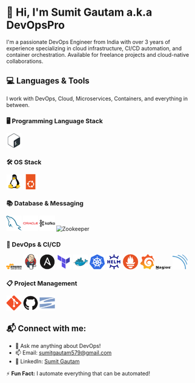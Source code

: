 # 👋 Hi, I'm Sumit Gautam a.k.a DevOpsPro

I'm a passionate DevOps Engineer from India with over 3 years of experience specializing in cloud infrastructure, CI/CD automation, and container orchestration. Available for freelance projects and cloud-native collaborations.

## 💻 Languages & Tools
I work with DevOps, Cloud, Microservices, Containers, and everything in between.

### 🖥️ Programming Language Stack
<img src="assets/bash.svg" alt="Bash" width="40"/> 

### 🛠️ OS Stack
<img src="assets/linux.svg" alt="Linux" width="40"/> <img src="assets/ubuntu.svg" alt="Ubuntu" width="40"/>

### 📚 Database & Messaging
<img src="assets/mysql.svg" alt="MySQL" width="40"/> <img src="assets/oracle.svg" alt="OracleDB" width="40"/> <img src="assets/kafka.svg" alt="Kafka" width="40"/> <img src="assets/zookeeper.svg" alt="Zookeeper" width="40"/>

### 🔧 DevOps & CI/CD
<img src="assets/aws.svg" alt="AWS" width="40"/> <img src="assets/jenkins.svg" alt="Jenkins" width="40"/> <img src="assets/ansible.svg" alt="Ansible" width="40"/> <img src="assets/terraform.svg" alt="Terraform" width="40"/> <img src="assets/docker.svg" alt="Docker" width="40"/> <img src="assets/kubernetes.svg" alt="Kubernetes" width="40"/> <img src="assets/helm.svg" alt="Helm" width="40"/> <img src="assets/prometheus.svg" alt="Prometheus" width="40"/> <img src="assets/grafana.svg" alt="Grafana" width="40"/> <img src="assets/nagios.svg" alt="Nagios" width="40"/> <img src="assets/sonarqube.svg" alt="SonarQube" width="40"/>

### 📋 Project Management
<img src="assets/git.svg" alt="Git" width="40"/> <img src="assets/github.svg" alt="GitHub" width="40"/> <img src="assets/svn.svg" alt="SVN" width="40"/>


## 📬 Connect with me:
- 💬 Ask me anything about DevOps!
- 📫 Email: [sumitgautam579@gmail.com](mailto:sumitgautam579@gmail.com)
- 🔗 LinkedIn: [Sumit Gautam](https://www.linkedin.com/in/sumitgautam95783)

⚡ **Fun Fact:** I automate everything that can be automated!
